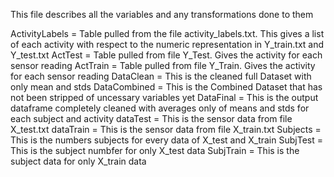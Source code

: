 
This file describes all the variables and any transformations done to them

ActivityLabels = Table pulled from the file activity_labels.txt. This gives a list of each activity with respect to the numeric representation in Y_train.txt and Y_test.txt
ActTest = Table pulled from file Y_Test. Gives the activity for each sensor reading
ActTrain = Table pulled from file Y_Train. Gives the activity for each sensor reading
DataClean = This is the cleaned full Dataset with only mean and stds
DataCombined = This is the Combined Dataset that has not been stripped of uncessary variables yet
DataFinal = This is the output dataframe completely cleaned with averages only of means and stds for each subject and activity
dataTest = This is the sensor data from file X_test.txt
dataTrain = This is the sensor data from file X_train.txt
Subjects = This is the numbers subjects for every data of X_test and X_train
SubjTest = This is the subject numbfer for only X_test data
SubjTrain = This is the subject data for only X_train data
